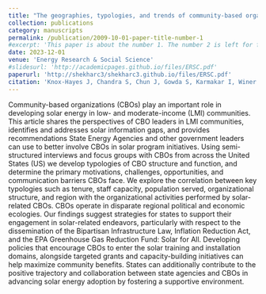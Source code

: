 ```yaml
---
title: "The geographies, typologies, and trends of community-based organizations for solar energy in the United States."
collection: publications
category: manuscripts
permalink: /publication/2009-10-01-paper-title-number-1
#excerpt: 'This paper is about the number 1. The number 2 is left for future work.'
date: 2023-12-01
venue: 'Energy Research & Social Science'
#slidesurl: 'http://academicpages.github.io/files/ERSC.pdf'
paperurl: 'http://shekharc3/shekharc3.github.io/files/ERSC.pdf'
citation: 'Knox-Hayes J, Chandra S, Chun J, Gowda S, Karmakar I, Winer R. The geographies, typologies, and trends of community-based organizations for solar energy in the United States. Energy Research & Social Science. 2023 December; 106:103311-. Available from: https://linkinghub.elsevier.com/retrieve/pii/S2214629623003717 DOI: 10.1016/j.erss.2023.103311'
---
```


Community-based organizations (CBOs) play an important role in developing solar energy in low- and moderate-income (LMI) communities. This article shares the perspectives of CBO leaders in LMI communities, identifies and addresses solar information gaps, and provides recommendations State Energy Agencies and other government leaders can use to better involve CBOs in solar program initiatives. Using semi-structured interviews and focus groups with CBOs from across the United States (US) we develop typologies of CBO structure and function, and determine the primary motivations, challenges, opportunities, and communication barriers CBOs face. We explore the correlation between key typologies such as tenure, staff capacity, population served, organizational structure, and region with the organizational activities performed by solar-related CBOs. CBOs operate in disparate regional political and economic ecologies. Our findings suggest strategies for states to support their engagement in solar-related endeavors, particularly with respect to the dissemination of the Bipartisan Infrastructure Law, Inflation Reduction Act, and the EPA Greenhouse Gas Reduction Fund: Solar for All. Developing policies that encourage CBOs to enter the solar training and installation domains, alongside targeted grants and capacity-building initiatives can help maximize community benefits. States can additionally contribute to the positive trajectory and collaboration between state agencies and CBOs in advancing solar energy adoption by fostering a supportive environment.
